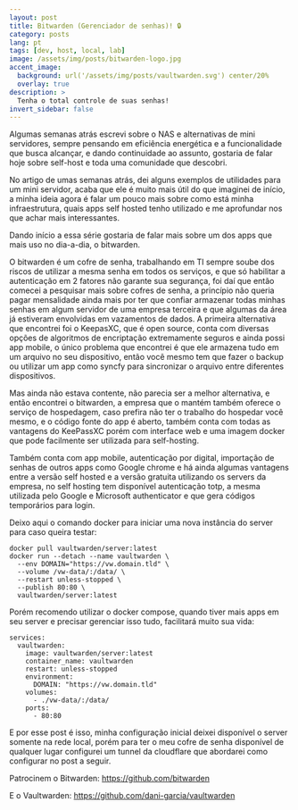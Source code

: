 ```yaml
---
layout: post
title: Bitwarden (Gerenciador de senhas)! 🔒
category: posts
lang: pt
tags: [dev, host, local, lab]
image: /assets/img/posts/bitwarden-logo.jpg
accent_image: 
  background: url('/assets/img/posts/vaultwarden.svg') center/20%
  overlay: true
description: >
  Tenha o total controle de suas senhas!
invert_sidebar: false
---
```


Algumas semanas atrás escrevi sobre o NAS e alternativas de mini servidores, sempre pensando em eficiência energética e a funcionalidade que busca alcançar, e dando continuidade ao assunto, gostaria de falar hoje sobre self-host e toda uma comunidade que descobri.

No artigo de umas semanas atrás, dei alguns exemplos de utilidades para um mini servidor, acaba que ele é muito mais útil do que imaginei de início, a minha ideia agora é falar um pouco mais sobre como está minha infraestrutura, quais apps self hosted tenho utilizado e me aprofundar nos que achar mais interessantes.

Dando início a essa série gostaria de falar mais sobre um dos apps que mais uso no dia-a-dia, o bitwarden.

O bitwarden é um cofre de senha, trabalhando em TI sempre soube dos riscos de utilizar a mesma senha em todos os serviços, e que só habilitar a autenticação em 2 fatores não garante sua segurança, foi daí que então comecei a pesquisar mais sobre cofres de senha, a princípio não queria pagar mensalidade ainda mais por ter que confiar armazenar todas minhas senhas em algum servidor de uma empresa terceira e que algumas da área já estiveram envolvidas em vazamentos de dados. A primeira alternativa que encontrei foi o KeepasXC, que é open source, conta com diversas opções de algoritmos de encriptação extremamente seguros e ainda possi app mobile, o único problema que encontrei é que ele armazena tudo em um arquivo no seu dispositivo, então você mesmo tem que fazer o backup ou utilizar um app como syncfy para sincronizar o arquivo entre diferentes dispositivos. 

Mas ainda não estava contente, não parecia ser a melhor alternativa, e então encontrei o bitwarden, a empresa que o mantém também oferece o serviço de hospedagem, caso prefira não ter o trabalho do hospedar você mesmo, e o código fonte do app é aberto, também conta com todas as vantagens do KeePassXC porém com interface web e uma imagem docker que pode facilmente ser utilizada para self-hosting.

Também conta com app mobile, autenticação por digital, importação de senhas de outros apps como Google chrome e há ainda algumas vantagens entre a versão self hosted e a versão gratuita utilizando os servers da empresa, no self hosting tem disponível autenticação totp, a mesma utilizada pelo Google e Microsoft authenticator e que gera códigos temporários para login.

Deixo aqui o comando docker para iniciar uma nova instância do server para caso queira testar:

```
docker pull vaultwarden/server:latest
docker run --detach --name vaultwarden \
  --env DOMAIN="https://vw.domain.tld" \
  --volume /vw-data/:/data/ \
  --restart unless-stopped \
  --publish 80:80 \
  vaultwarden/server:latest
```

Porém recomendo utilizar o docker compose, quando tiver mais apps em seu server e precisar gerenciar isso tudo, facilitará muito sua vida:

```
services:
  vaultwarden:
    image: vaultwarden/server:latest
    container_name: vaultwarden
    restart: unless-stopped
    environment:
      DOMAIN: "https://vw.domain.tld"
    volumes:
      - ./vw-data/:/data/
    ports:
      - 80:80
```

E por esse post é isso, minha configuração inicial deixei disponível o server somente na rede local, porém para ter o meu cofre de senha disponível de qualquer lugar configurei um tunnel da cloudflare que abordarei como configurar no post a seguir.

Patrocinem o Bitwarden:
https://github.com/bitwarden

E o Vaultwarden:
https://github.com/dani-garcia/vaultwarden